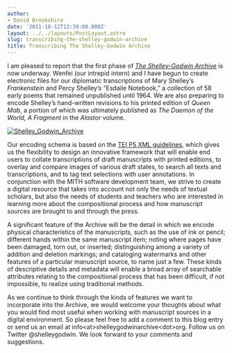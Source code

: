 ```yaml
---
author:
- David Brookshire
date: '2011-10-12T13:39:00.000Z'
layout: ../../layouts/PostLayout.astro
slug: transcribing-the-shelley-godwin-archive
title: Transcribing The Shelley-Godwin Archive
---
```


I am pleased to report that the first phase of _[The Shelley-Godwin Archive](http://shelleygodwinarchive.org/)_ is now underway. Wenfei (our intrepid intern) and I have begun to create electronic files for our diplomatic transcriptions of Mary Shelley’s _Frankenstein_ and Percy Shelley’s “Esdaile Notebook,” a collection of 58 early poems that remained unpublished until 1964. We are also preparing to encode Shelley’s hand-written revisions to his printed edition of _Queen Mab_, a portion of which was ultimately published as _The Daemon of the World, A Fragment_ in the _Alastor_ volume.

[![](/assets/images/2014-02-sga_screenshot_sm.jpg "Shelley_Godwin_Archive")](http://shelleygodwinarchive.org/)

Our encoding schema is based on the [TEI P5 XML guidelines](http://www.tei-c.org/Guidelines/P5/), which gives us the flexibility to design an innovative framework that will enable end users to collate transcriptions of draft manuscripts with printed editions, to overlay and compare images of various draft states, to search all texts and transcriptions, and to tag text selections with user annotations. In conjunction with the MITH software development team, we strive to create a digital resource that takes into account not only the needs of textual scholars, but also the needs of students and teachers who are interested in learning more about the compositional process and how manuscript sources are brought to and through the press.

A significant feature of the Archive will be the detail in which we encode physical characteristics of the manuscripts, such as the use of ink or pencil; different hands within the same manuscript item; noting where pages have been damaged, torn out, or inserted; distinguishing among a variety of addition and deletion markings; and cataloging watermarks and other features of a particular manuscript source, to name just a few. These kinds of descriptive details and metadata will enable a broad array of searchable attributes relating to the compositional process that has been difficult, if not impossible, to realize using traditional methods.

As we continue to think through the kinds of features we want to incorporate into the Archive, we would welcome your thoughts about what you would find most useful when working with manuscript sources in a digital environment. So please feel free to add a comment to this blog entry or send us an email at info&lt;at>shelleygodwinarchive&lt;dot>org. Follow us on Twitter @shelleygodwin. We look forward to your comments and suggestions.
